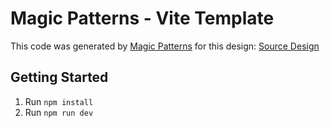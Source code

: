 # Magic Patterns - Vite Template

This code was generated by [Magic Patterns](https://magicpatterns.com) for this design: [Source Design](https://www.magicpatterns.com/c/jw8tfvk9wtcuwwuvvd3thu)

## Getting Started

1. Run `npm install`
2. Run `npm run dev`
